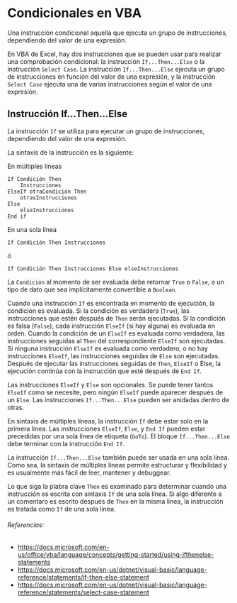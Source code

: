 # Condicionales en VBA

Una instrucción condicional aquella que ejecuta un grupo de instrucciones, dependiendo del valor de una expresión.

En VBA de Excel, hay dos instrucciones que se pueden usar para realizar una comprobación condicional: la instrucción `If...Then...Else` o la instrucción `Select Case`. La instrucción `If...Then...Else` ejecuta un grupo de instrucciones en función del valor de una expresión, y la instrucción `Select Case` ejecuta una de varias instrucciones según el valor de una expresión.

## Instrucción If...Then...Else

La instrucción `If` se utiliza para ejecutar un grupo de instrucciones, dependiendo del valor de una expresión.

La sintaxis de la instrucción es la siguiente:

En múltiples líneas

```
If Condición Then
    Instrucciones
ElseIf otraCondición Then
    otrasInstrucciones
Else
    elseInstrucciones
End if
```

En una sola línea

    If Condición Then Instrucciones

ó

    If Condición Then Instrucciones Else elseInstrucciones

La `Condición` al momento de ser evaluada debe retornar `True` o `False`, o un tipo de dato que sea implícitamente convertible a `Boolean`.

Cuando una instrucción `If` es encontrada en momento de ejecución, la condición es evaluada. Si la condición es verdadera (`True`), las instrucciones que estén después de `Then` serán ejecutadas. Si la condición es falsa (`False`), cada instrucción `ElseIf` (si hay alguna) es evaluada en orden. Cuando la condición de un `ElseIf` es evaluada como verdadera, las instrucciones seguidas al `Then` del correspondiente `ElseIf` son ejecutadas. Si ninguna instrucción `ElseIf` es evaluada como verdadero, o no hay instrucciones `ElseIf`, las instrucciones seguidas de `Else` son ejecutadas. Después de ejecutar las instrucciones seguidas de `Then`, `ElseIf` o Else, la ejecución continúa con la instrucción que esté después de `End If`.

Las instrucciones `ElseIf` y `Else` son opcionales. Se puede tener tantos `ElseIf` como se necesite, pero ningún `ElseIf` puede aparecer después de un `Else`. Las instrucciones `If...Then...Else` pueden ser anidadas dentro de otras.

En sintaxis de múltiples líneas, la instrucción `If` debe estar solo en la primera línea. Las instrucciones `ElseIf`, `Else`, y `End If` pueden estar precedidas por una sola línea de etiqueta (`GoTo`). El bloque `If...Then...Else` debe terminar con la instrucción `End If`.

La instrucción `If...Then...Else` también puede ser usada en una sola línea. Como sea, la sintaxis de múltiples líneas permite estructurar y flexibilidad y es usualmente más fácil de leer, mantener y debuggear.

Lo que siga la plabra clave `Then` es examinado para determinar cuando una instrucción es escrita con sintaxis `If` de una sola línea. Si algo diferente a un comentaro es escrito después de `Then` en la misma línea, la instrucción es tratada como `If` de una sola línea. 

###### Referencias:
* https://docs.microsoft.com/en-us/office/vba/language/concepts/getting-started/using-ifthenelse-statements
* https://docs.microsoft.com/en-us/dotnet/visual-basic/language-reference/statements/if-then-else-statement
* https://docs.microsoft.com/en-us/dotnet/visual-basic/language-reference/statements/select-case-statement
